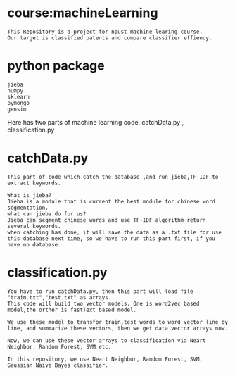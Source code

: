 # course:machineLearning
	This Repository is a project for npust machine learing course.
	Our target is classified patents and compare classifier effiency.

# python package
	jieba
	numpy
	sklearn
	pymongo
	gensim


Here has two parts of machine learning code.
	catchData.py , classification.py

# catchData.py
	This part of code which catch the database ,and run jieba,TF-IDF to extract keywords.

	What is jieba?
	Jieba is a module that is current the best module for chinese word segmentation.
	what can jieba do for us?
	Jieba can segment chinese words and use TF-IDF algorithm return several keywords.
	when catching has done, it will save the data as a .txt file for use this database next time, so we have to run this part first, if you have no database.

# classification.py
	You have to run catchData.py, then this part will load file "train.txt","test.txt" as arrays.
	This code will build two vector models. One is word2vec based model,the orther is fastText based model.

	We use these model to transfor train,test words to word vector line by line, and summarize these vectors, then we get data vector arrays now.

	Now, we can use these vector arrays to classification via Neart Neighbor, Random Forest, SVM etc.

	In this repository, we use Neart Neighbor, Random Forest, SVM, Gaussian Naive Bayes classifier.
